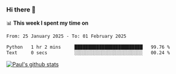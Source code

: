 ### Hi there 👋

📊 **This week I spent my time on**
<!--START_SECTION:waka-->

```txt
From: 25 January 2025 - To: 01 February 2025

Python   1 hr 2 mins     █████████████████████████   99.76 %
Text     0 secs          ░░░░░░░░░░░░░░░░░░░░░░░░░   00.24 %
```

<!--END_SECTION:waka-->


[![Paul's github stats](https://github-readme-stats.vercel.app/api?username=mickeyouyou&theme=dracula&show_icons=true)](https://github.com/anuraghazra/github-readme-stats)
